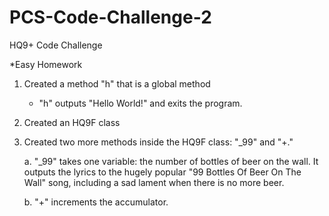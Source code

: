 PCS-Code-Challenge-2
====================

HQ9+ Code Challenge

*Easy Homework

1.  Created a method "h" that is a global method
    * "h" outputs "Hello World!" and exits the program.

2.  Created an HQ9F class

3.  Created two more methods inside the HQ9F class: "_99" and "+." 

    a. "_99" takes one variable: the number of bottles of beer on the wall. It outputs the lyrics to the hugely popular "99 Bottles Of Beer On The Wall" song, including a sad lament when there is no more beer.

    b. "+" increments the accumulator.

